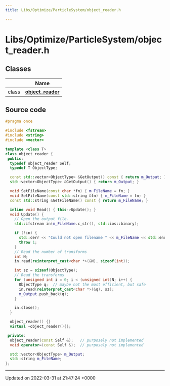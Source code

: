 ```yaml
---
title: Libs/Optimize/ParticleSystem/object_reader.h

---
```


# Libs/Optimize/ParticleSystem/object_reader.h



## Classes

|                | Name           |
| -------------- | -------------- |
| class | **[object_reader](../Classes/classobject__reader.md)**  |




## Source code

```cpp
#pragma once

#include <fstream>
#include <string>
#include <vector>

template <class T>
class object_reader {
 public:
  typedef object_reader Self;
  typedef T ObjectType;

  const std::vector<ObjectType> &GetOutput() const { return m_Output; }
  std::vector<ObjectType> &GetOutput() { return m_Output; }

  void SetFileName(const char *fn) { m_FileName = fn; }
  void SetFileName(const std::string &fn) { m_FileName = fn; }
  const std::string &GetFileName() const { return m_FileName; }

  inline void Read() { this->Update(); }
  void Update() {
    // Open the output file.
    std::ifstream in(m_FileName.c_str(), std::ios::binary);

    if (!in) {
      std::cerr << "Could not open filename " << m_FileName << std::endl;
      throw 1;
    }
    // Read the number of transforms
    int N;
    in.read(reinterpret_cast<char *>(&N), sizeof(int));

    int sz = sizeof(ObjectType);
    // Read the transforms
    for (unsigned int i = 0; i < (unsigned int)N; i++) {
      ObjectType q;  // maybe not the most efficient, but safe
      in.read(reinterpret_cast<char *>(&q), sz);
      m_Output.push_back(q);
    }

    in.close();
  }

  object_reader() {}
  virtual ~object_reader(){};

 private:
  object_reader(const Self &);   // purposely not implemented
  void operator=(const Self &);  // purposely not implemented

  std::vector<ObjectType> m_Output;
  std::string m_FileName;
};
```


-------------------------------

Updated on 2022-03-31 at 21:47:24 +0000
